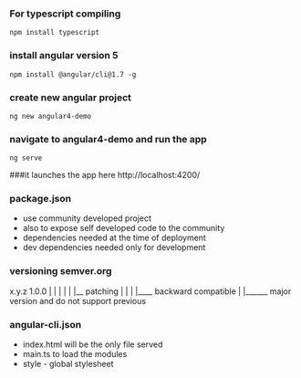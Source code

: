### For typescript compiling
`npm install typescript`


### install angular version 5

`npm install @angular/cli@1.7 -g`

### create new angular project
`ng new angular4-demo`

### navigate to angular4-demo and run the app 
`ng serve`

###it launches the app here http://localhost:4200/

### package.json
* use community developed project
* also to expose self developed code to the community
* dependencies
	 needed at the time of deployment
* dev dependencies
	needed only for development
	
### versioning semver.org

x.y.z
1.0.0
| | |
| | |__ patching
| | 
| |____ backward compatible
|
|______ major version and do not support previous


### angular-cli.json
* index.html will be the only file served 
* main.ts to load the modules
* style - global stylesheet
